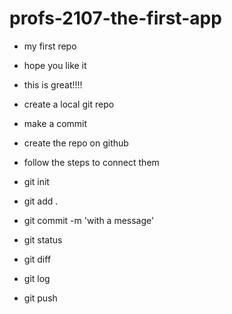 # profs-2107-the-first-app

- my first repo
- hope you like it
- this is great!!!!


- create a local git repo
- make a commit
- create the repo on github
- follow the steps to connect them
- git init
- git add .
- git commit -m 'with a message'
- git status
- git diff
- git log 
- git push
